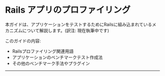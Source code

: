 ﻿


Rails アプリのプロファイリング
=======================================

本ガイドは、アプリケーションをテストするためにRailsに組み込まれているメカニズムについて解説します。(訳注: 現在執筆中です)

このガイドの内容:

* Railsプロファイリング関連用語
* アプリケーションのベンチマークテスト作成法
* その他のベンチマーク手法やプラグイン

--------------------------------------------------------------------------------